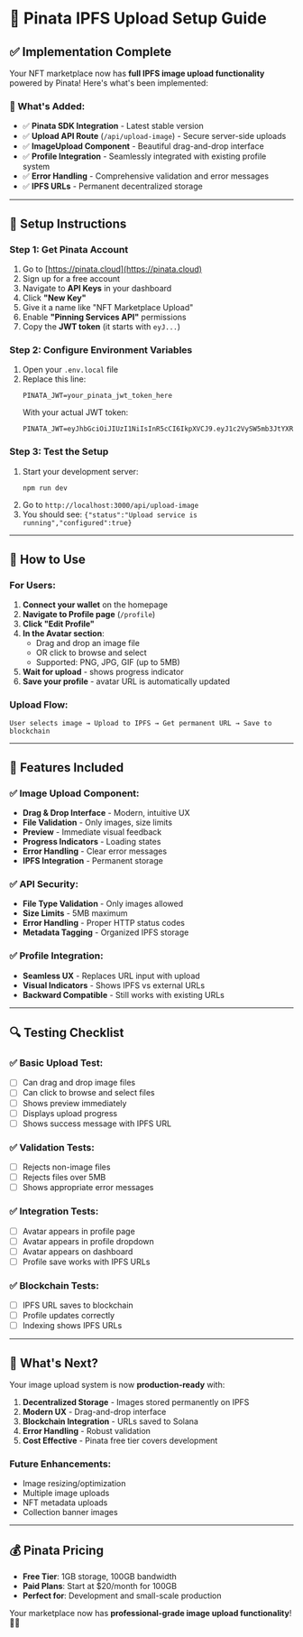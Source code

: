 # 🚀 Pinata IPFS Upload Setup Guide

## ✅ Implementation Complete

Your NFT marketplace now has **full IPFS image upload functionality** powered by Pinata! Here's what's been implemented:

### 🔧 What's Added:
- ✅ **Pinata SDK Integration** - Latest stable version
- ✅ **Upload API Route** (`/api/upload-image`) - Secure server-side uploads
- ✅ **ImageUpload Component** - Beautiful drag-and-drop interface
- ✅ **Profile Integration** - Seamlessly integrated with existing profile system
- ✅ **Error Handling** - Comprehensive validation and error messages
- ✅ **IPFS URLs** - Permanent decentralized storage

---

## 🔑 Setup Instructions

### Step 1: Get Pinata Account
1. Go to [https://pinata.cloud](https://pinata.cloud)
2. Sign up for a free account
3. Navigate to **API Keys** in your dashboard
4. Click **"New Key"**
5. Give it a name like "NFT Marketplace Upload"
6. Enable **"Pinning Services API"** permissions
7. Copy the **JWT token** (it starts with `eyJ...`)

### Step 2: Configure Environment Variables
1. Open your `.env.local` file
2. Replace this line:
   ```env
   PINATA_JWT=your_pinata_jwt_token_here
   ```
   With your actual JWT token:
   ```env
   PINATA_JWT=eyJhbGciOiJIUzI1NiIsInR5cCI6IkpXVCJ9.eyJ1c2VySW5mb3JtYXRpb24i...
   ```

### Step 3: Test the Setup
1. Start your development server:
   ```bash
   npm run dev
   ```
2. Go to `http://localhost:3000/api/upload-image`
3. You should see: `{"status":"Upload service is running","configured":true}`

---

## 📱 How to Use

### For Users:
1. **Connect your wallet** on the homepage
2. **Navigate to Profile page** (`/profile`)
3. **Click "Edit Profile"**
4. **In the Avatar section**:
   - Drag and drop an image file
   - OR click to browse and select
   - Supported: PNG, JPG, GIF (up to 5MB)
5. **Wait for upload** - shows progress indicator
6. **Save your profile** - avatar URL is automatically updated

### Upload Flow:
```
User selects image → Upload to IPFS → Get permanent URL → Save to blockchain
```

---

## 🎯 Features Included

### ✅ Image Upload Component:
- **Drag & Drop Interface** - Modern, intuitive UX
- **File Validation** - Only images, size limits
- **Preview** - Immediate visual feedback
- **Progress Indicators** - Loading states
- **Error Handling** - Clear error messages
- **IPFS Integration** - Permanent storage

### ✅ API Security:
- **File Type Validation** - Only images allowed
- **Size Limits** - 5MB maximum
- **Error Handling** - Proper HTTP status codes
- **Metadata Tagging** - Organized IPFS storage

### ✅ Profile Integration:
- **Seamless UX** - Replaces URL input with upload
- **Visual Indicators** - Shows IPFS vs external URLs
- **Backward Compatible** - Still works with existing URLs

---

## 🔍 Testing Checklist

### ✅ Basic Upload Test:
- [ ] Can drag and drop image files
- [ ] Can click to browse and select files
- [ ] Shows preview immediately
- [ ] Displays upload progress
- [ ] Shows success message with IPFS URL

### ✅ Validation Tests:
- [ ] Rejects non-image files
- [ ] Rejects files over 5MB
- [ ] Shows appropriate error messages

### ✅ Integration Tests:
- [ ] Avatar appears in profile page
- [ ] Avatar appears in profile dropdown
- [ ] Avatar appears on dashboard
- [ ] Profile save works with IPFS URLs

### ✅ Blockchain Tests:
- [ ] IPFS URL saves to blockchain
- [ ] Profile updates correctly
- [ ] Indexing shows IPFS URLs

---

## 🎉 What's Next?

Your image upload system is now **production-ready** with:

1. **Decentralized Storage** - Images stored permanently on IPFS
2. **Modern UX** - Drag-and-drop interface
3. **Blockchain Integration** - URLs saved to Solana
4. **Error Handling** - Robust validation
5. **Cost Effective** - Pinata free tier covers development

### Future Enhancements:
- Image resizing/optimization
- Multiple image uploads
- NFT metadata uploads
- Collection banner images

---

## 💰 Pinata Pricing
- **Free Tier**: 1GB storage, 100GB bandwidth
- **Paid Plans**: Start at $20/month for 100GB
- **Perfect for**: Development and small-scale production

Your marketplace now has **professional-grade image upload functionality**! 🎨✨